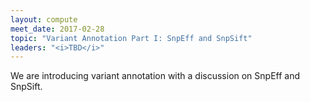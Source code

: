 ```yaml
---
layout: compute
meet_date: 2017-02-28
topic: "Variant Annotation Part I: SnpEff and SnpSift"
leaders: "<i>TBD</i>"
---
```


We are introducing variant annotation with a discussion on SnpEff and SnpSift.
